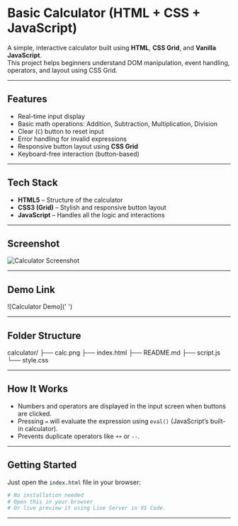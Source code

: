 # Basic Calculator (HTML + CSS + JavaScript)

A simple, interactive calculator built using **HTML**, **CSS Grid**, and **Vanilla JavaScript**.  
This project helps beginners understand DOM manipulation, event handling, operators, and layout using CSS Grid.

---

## Features

- Real-time input display
- Basic math operations: Addition, Subtraction, Multiplication, Division
- Clear (`C`) button to reset input
- Error handling for invalid expressions
- Responsive button layout using **CSS Grid**
- Keyboard-free interaction (button-based)

---

## Tech Stack

- **HTML5** – Structure of the calculator
- **CSS3 (Grid)** – Stylish and responsive button layout
- **JavaScript** – Handles all the logic and interactions

---

## Screenshot

![Calculator Screenshot]('/Calculator.png')

---

## Demo Link

![Calculator Demo](' ')

---

## Folder Structure

calculator/
├── calc.png
├── index.html
├── README.md
├── script.js
└── style.css

---

## How It Works

- Numbers and operators are displayed in the input screen when buttons are clicked.
- Pressing `=` will evaluate the expression using `eval()` (JavaScript’s built-in calculator).
- Prevents duplicate operators like `++` or `--`.

---

## Getting Started

Just open the `index.html` file in your browser:

```bash
# No installation needed
# Open this in your browser
# Or live preview it using Live Server in VS Code.
```

---
